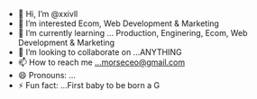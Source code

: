 - 👋 Hi, I’m @xxivll
- 👀 I’m interested Ecom, Web Development & Marketing
- 🌱 I’m currently learning ... Production, Enginering, Ecom, Web Development & Marketing
- 💞️ I’m looking to collaborate on ...ANYTHING
- 📫 How to reach me ...morseceo@gmail.com
- 😄 Pronouns: ...
- ⚡ Fun fact: ...First baby to be born a G

<!---
xxivll/xxivll is a ✨ special ✨ repository because its `README.md` (this file) appears on your GitHub profile.
You can click the Preview link to take a look at your changes.
--->
